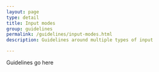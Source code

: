 ```yaml
---
layout: page
type: detail
title: Input modes
group: guidelines
permalink: /guidelines/input-modes.html
description: Guidelines around multiple types of input

---
```


Guidelines go here

